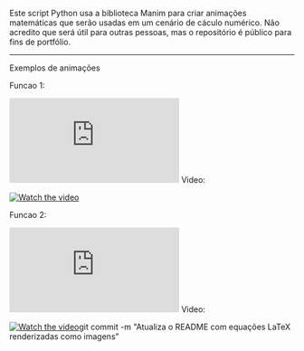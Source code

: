 Este script Python usa a biblioteca Manim para criar animações matemáticas que serão usadas em um cenário de cáculo numérico.
Não acredito que será útil para outras pessoas, mas o repositório é público para fins de portfólio.

---
Exemplos de animações

Funcao 1:


![equation](https://latex.codecogs.com/gif.latex?%5Cint_%7B-2%7D%5E%7B0%7D%20%28x-3%29&plus;%5Cfrac%7Bx%5E3%7D%7B2%7D%20dx)
Video:

[![Watch the video](https://img.youtube.com/vi/-VVyzy40V2A/maxresdefault.jpg)](https://youtu.be/-VVyzy40V2A)

Funcao 2:

![equation](https://latex.codecogs.com/gif.latex?%5Cint_%7B-%5Cpi%7D%5E%7B0%7D%20%5Csin%28x%29%20dx)
Video:

[![Watch the video](https://img.youtube.com/vi/mswnkHxKpao/maxresdefault.jpg)](https://youtu.be/mswnkHxKpao)git commit -m "Atualiza o README com equações LaTeX renderizadas como imagens"